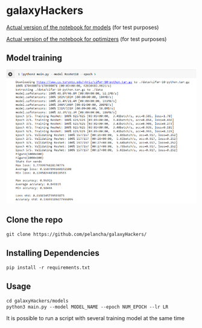 # galaxyHackers

[Actual version of the notebook for models](https://colab.research.google.com/drive/13g2uGE8VU7Q8MeY9fB_V_TyVqpS2kYXo?usp=sharing) (for test purposes)

[Actual version of the notebook for optimizers](https://colab.research.google.com/drive/17dpcnR9XWW8YX4VZMOO4tWk0fPokBiKh?usp=sharing) (for test purposes)

## Model training
![alt text](/screenshots/screenshot0.png)

## Clone the repo
```
git clone https://github.com/pelancha/galaxyHackers/
```

## Installing Dependencies
```
pip install -r requirements.txt
```
## Usage
```
cd galaxyHackers/models
python3 main.py --model MODEL_NAME --epoch NUM_EPOCH --lr LR
```
It is possible to run a script with several training model at the same time
